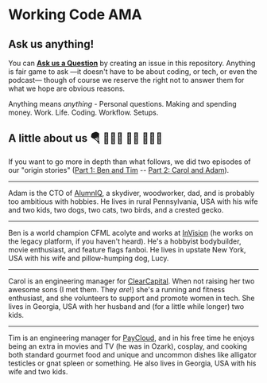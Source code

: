 # Working Code AMA

## Ask us anything!

You can [**Ask us a Question**](../../issues/new) by creating an issue in this repository. Anything is fair game to ask &mdash;it doesn't have to be about coding, or tech, or even the podcast&mdash; though of course we reserve the right not to answer them for what we hope are obvious reasons.

Anything means _anything_ - Personal questions. Making and spending money. Work. Life. Coding. Workflow. Setups.

## A little about us 🪂 🏋🏻‍♂️ 🏃‍♀️ 👨🏻‍🍳

If you want to go more in depth than what follows, we did two episodes of our "origin stories" ([Part 1: Ben and Tim](https://workingcode.dev/episodes/007-origin-stories-pt1/) -- [Part 2: Carol and Adam](https://workingcode.dev/episodes/008-origin-stories-pt2/)).

---

Adam is the CTO of [AlumnIQ](https://www.alumniq.com), a skydiver, woodworker, dad, and is probably too ambitious with hobbies. He lives in rural Pennsylvania, USA with his wife and two kids, two dogs, two cats, two birds, and a crested gecko.

---

Ben is a world champion CFML acolyte and works at [InVision](https://www.invisionapp.com/) (he works on the legacy platform, if you haven't heard). He's a hobbyist bodybuilder, movie enthusiast, and feature flags fanboi. He lives in upstate New York, USA with his wife and pillow-humping dog, Lucy.

---

Carol is an engineering manager for [ClearCapital](https://www.clearcapital.com/). When not raising her two awesome sons (I met them. They _are_!) she's a running and fitness enthusiast, and she volunteers to support and promote women in tech. She lives in Georgia, USA with her husband and (for a little while longer) two kids.

---

Tim is an engineering manager for [PayCloud](https://www.paycloud.io/), and in his free time he enjoys being an extra in movies and TV (he was in Ozark), cosplay, and cooking both standard gourmet food and unique and uncommon dishes like alligator testicles or gnat spleen or something. He also lives in Georgia, USA with his wife and two kids.
